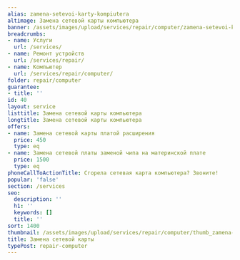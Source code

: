 ```yaml
---
alias: zamena-setevoi-karty-kompiutera
altimage: Замена сетевой карты компьютера
banner: /assets/images/upload/services/repair/computer/zamena-setevoi-karty-kompiutera.jpg
breadcrumbs:
- name: Услуги
  url: /services/
- name: Ремонт устройств
  url: /services/repair/
- name: Компьютер
  url: /services/repair/computer/
folder: repair/computer
guarantee:
- title: ''
id: 40
layout: service
listtitle: Замена сетевой карты компьютера
longtitle: Замена сетевой карты компьютера
offers:
- name: Замена сетевой карты платой расширения
  price: 450
  type: eq
- name: Замена сетевой платы заменой чипа на материнской плате
  price: 1500
  type: eq
phoneCallToActionTitle: Сгорела сетевая карта компьютера? Звоните!
popular: 'false'
section: /services
seo:
  description: ''
  h1: ''
  keywords: []
  title: ''
sort: 1400
thumbnail: /assets/images/upload/services/repair/computer/thumb_zamena-setevoi-karty-kompiutera.jpg
title: Замена сетевой карты
typePost: repair-computer
---
```

